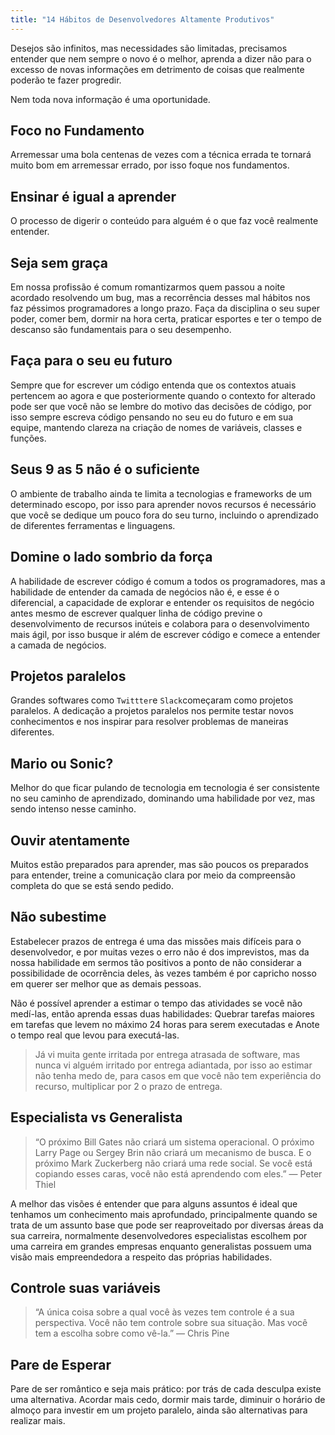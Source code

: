 ```yaml
---
title: "14 Hábitos de Desenvolvedores Altamente Produtivos"
---
```


Desejos são infinitos, mas necessidades são limitadas, precisamos entender que nem sempre o novo é o melhor, aprenda a dizer não para o excesso de novas informações em detrimento de coisas que realmente poderão te fazer progredir.

Nem toda nova informação é uma oportunidade.

## Foco no Fundamento
Arremessar uma bola centenas de vezes com a técnica errada te tornará muito bom em arremessar errado, por isso foque nos fundamentos.

## Ensinar é igual a aprender
O processo de digerir o conteúdo para alguém é o que faz você realmente entender.

## Seja sem graça
Em nossa profissão é comum romantizarmos quem passou a noite acordado resolvendo um bug, mas a recorrência desses mal hábitos nos faz péssimos programadores a longo prazo. Faça da disciplina o seu super poder, comer bem, dormir na hora certa, praticar esportes e ter o tempo de descanso são fundamentais para o seu desempenho.

## Faça para o seu eu futuro
Sempre que for escrever um código entenda que os contextos atuais pertencem ao agora e que posteriormente quando o contexto for alterado pode ser que você não se lembre do motivo das decisões de código, por isso sempre escreva código pensando no seu eu do futuro e em sua equipe, mantendo clareza na criação de nomes de variáveis, classes e funções.

## Seus 9 as 5 não é o suficiente
O ambiente de trabalho ainda te limita a tecnologias e frameworks de um determinado escopo, por isso para aprender novos recursos é necessário que você se dedique um pouco fora do seu turno, incluindo o aprendizado de diferentes ferramentas e linguagens.

## Domine o lado sombrio da força
A habilidade de escrever código é comum a todos os programadores, mas a habilidade de entender da camada de negócios não é, e esse é o diferencial, a capacidade de explorar e entender os requisitos de negócio antes mesmo de escrever qualquer linha de código previne o desenvolvimento de recursos inúteis e colabora para o desenvolvimento mais ágil, por isso busque ir além de escrever código e comece a entender a camada de negócios.

## Projetos paralelos
Grandes softwares como `Twittter`e `Slack`começaram como projetos paralelos. A dedicação a projetos paralelos nos permite testar novos conhecimentos e nos inspirar para resolver problemas de maneiras diferentes.

## Mario ou Sonic?
Melhor do que ficar pulando de tecnologia em tecnologia é ser consistente no seu caminho de aprendizado, dominando uma habilidade por vez, mas sendo intenso nesse caminho.

## Ouvir atentamente
Muitos estão preparados para aprender, mas são poucos os preparados para entender, treine a comunicação clara por meio da compreensão completa do que se está sendo pedido.

## Não subestime
Estabelecer prazos de entrega é uma das missões mais difíceis para o desenvolvedor, e por muitas vezes o erro não é dos imprevistos, mas da nossa habilidade em sermos tão positivos a ponto de não considerar a possibilidade de ocorrência deles, às vezes também é por capricho nosso em querer ser melhor que as demais pessoas.

Não é possível aprender a estimar o tempo das atividades se você não medí-las, então aprenda essas duas habilidades: Quebrar tarefas maiores em tarefas que levem no máximo 24 horas para serem executadas e Anote o tempo real que levou para executá-las.

> Já vi muita gente irritada por entrega atrasada de software, mas nunca vi alguém irritado por entrega adiantada, por isso ao estimar não tenha medo de, para casos em que você não tem experiência do recurso, multiplicar por 2 o prazo de entrega.

## Especialista vs Generalista
> “O próximo Bill Gates não criará um sistema operacional. O próximo Larry Page ou Sergey Brin não criará um mecanismo de busca. E o próximo Mark Zuckerberg não criará uma rede social. Se você está copiando esses caras, você não está aprendendo com eles.” ― Peter Thiel

A melhor das visões é entender que para alguns assuntos é ideal que tenhamos um conhecimento mais aprofundado, principalmente quando se trata de um assunto base que pode ser reaproveitado por diversas áreas da sua carreira, normalmente desenvolvedores especialistas escolhem por uma carreira em grandes empresas enquanto generalistas possuem uma visão mais empreendedora a respeito das próprias habilidades.

## Controle suas variáveis
> “A única coisa sobre a qual você às vezes tem controle é a sua perspectiva. Você não tem controle sobre sua situação. Mas você tem a escolha sobre como vê-la.” ― Chris Pine

## Pare de Esperar
Pare de ser romântico e seja mais prático: por trás de cada desculpa existe uma alternativa. Acordar mais cedo, dormir mais tarde, diminuir o horário de almoço para investir em um projeto paralelo, ainda são alternativas para realizar mais.